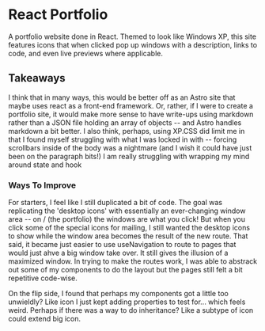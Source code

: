 # React Portfolio

A portfolio website done in React. Themed to look like Windows XP, this site features icons that when clicked pop up windows with a description, links to code, and even live previews where applicable.

## Takeaways

I think that in many ways, this would be better off as an Astro site that maybe uses react as a front-end framework. Or, rather, if I were to create a portfolio site, it would make more sense to have write-ups using markdown rather than a JSON file holding an array of objects -- and Astro handles markdown a bit better. I also think, perhaps, using XP.CSS did limit me in that I found myself struggling with what I was locked in with -- forcing scrollbars inside of the body was a nightmare (and I wish it could have just been on the paragraph bits!) I am really struggling with wrapping my mind around state and hook

### Ways To Improve

For starters, I feel like I still duplicated a bit of code. The goal was replicating the 'desktop icons' with essentially an ever-changing window area -- on / (the portfolio) the windows are what you click! But when you click some of the special icons for mailing, I still wanted the desktop icons to show while the window area becomes the result of the new route. That said, it became just easier to use useNavigation to route to pages that would just ahve a big window take over. It still gives the illusion of a maximized window. In trying to make the routes work, I was able to abstrack out some of my components to do the layout but the pages still felt a bit repetitive code-wise.

On the flip side, I found that perhaps my components got a little too unwieldly? Like icon I just kept adding properties to test for... which feels weird. Perhaps if there was a way to do inheritance? Like a subtype of icon could extend big icon.
